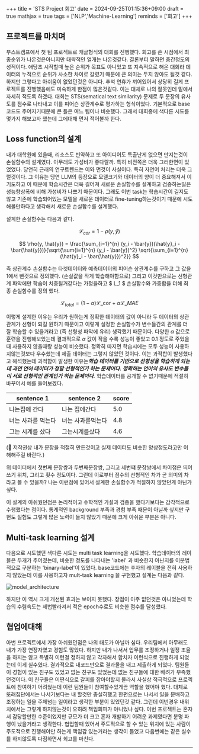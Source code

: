 +++
title = 'STS Project 회고'
date = 2024-09-25T01:15:36+09:00
draft = true
mathjax = true
tags = ['NLP','Machine-Learning']
reminds = ['회고']
+++

## 프로젝트를 마치며

부스트캠프에서 첫 팀 프로젝트로 캐글형식의 대회를 진행했다. 회고를 쓴 시점에서 최종순위가 나온것은아니지만 
대략적인 얼개는 나온것같다. 결론부터 말하면 중간정도의 성적이다. 애당초 시작할때 높은 순위가 목표도 아니었고 
또 지속적으로 해온 대회라 데이터의 누적으로 순위가 사소한 차이로 갈렸기 때문에 큰 의미는 두지 않아도 될것 같다. 
하지만 그렇다고 아쉬움이 없었던것은 아니다. 추석 연휴가 끼어있어서 상당히 길게 프로젝트를 진행했음에도 미숙하게 한점이 
많은것같다. 이는 대체로 나의 잘못인데 밑에서 자세히 적도록 하겠다. 
대회는 STS(sematical text similarity) 문제로 두 문장의 유사도를 점수로 나타내고 이를 피어슨 상관계수로 평가하는 
형식이었다. 기본적으로 base 코드도 주어지기때문에 큰 틀은 여느 팀이나 비슷했다. 그래서 대회중에 색다른 시도를 몇가지 
해보고자 했는데 그에대해 먼저 적어볼까 한다.

## Loss function의 설계

내가 대학원에 있을때, 리소스도 빈약하고 또 아이디어도 특출난게 없으면 만지는것이 손실함수의 설계였다. 아무래도 가성비가 
좋다랄까. 특히 비전쪽은 더욱 그러한면이 있었었다. 당연히 근래의 연구트렌드는 이와 먼것이 사실이다. 특히 자연어 처리는 더욱 
그럴것이다. 그 이유는 당연 LLM의 등장으로 모델크기와 데이터의 양이 더 중요해져서 이기도하고 이 때문에 학습시간은 더욱 길어져 
새로운 손실함수를 설계하고 검증하는일은 성능향상폭에 비해 가성비가 나쁘기 때문이다. 그래도 이번 task는 학습시간이 길지도 않고 
기존에 학습되어있는 모델을 새로운 데이터로 fine-tuning하는것이기 때문에 시도해볼만하다고 생각해서 새로운 손실함수를 설계했다. 

설계한 손실함수는 다음과 같다.

$$\mathcal{L}_{cor} = 1 - \rho(y, \hat{y})$$ 

$$ \rho(y, \hat{y}) = \frac{\sum_{i=1}^{n} (y_i - \bar{y})(\hat{y}_i - \bar{\hat{y}})}{\sqrt{\sum{i=1}^{n} (y_i - \bar{y})^2} \sqrt{\sum_{i=1}^{n} (\hat{y}_i - \bar{\hat{y}})^2}} $$ 

즉 상관계수 손실함수는 타겟데이터와 예측데이터의 피어슨 상관계수를 구하고 그 값을 1에서 뺀것으로 정의했다. (손실값을 작게 학습해야함으로)
그리고 이것만으로는 선형관계 파악에만 학습이 치중될거같다는 가정을하고 $ L_1 $ 손실함수와 가중합을 더해 최종 손실함수를 정의 했다. 

$$ \mathcal{L}_{total} = (1-\alpha)\mathcal{L}\_{\text{cor}} + \alpha\mathcal{L}\_{MAE} $$ 



이렇게 설계한 이유는 우리가 원하는게 정확한 데이터의 값이 아니라 두 데이터의 상관관계가 선형이 되길 원하기 때문이고 이렇게 설정한 손실함수가 
변수들간의 관계를 더 잘 학습할 수 있을거라고 (즉 선형성 파악에 유리) 생각했기 때문이다. 다양한 $\alpha$ 값으로 훈련을 진행해보았는데 결과적으로
$\alpha$ 값이 작을 수록 성능이 좋았고 0.1 정도로 주었을때 사용하지 않을때랑 성능이 비슷했다. 정확히 따지면 학습시에는 모두 성능이 사용하지않는것보다
우수했는데 제출 데이터는 그렇지 않았던 것이다. 이는 과적합이 발생했다고 해석했는데 과적합이 발생한 이유는***학습 데이터를 기반으로 선형성을 학습하게 되는데
과연 언어 데이터가 정말 선형적인가 하는 문제이다. 정확히는 언어의 유사도 변수들이 서로 선형적인 관계인가 하는 문제이다.*** 학습데이터를 공개할 수 없기때문에 적절히 바꾸어서 예를 들어보겠다. 

| sentence 1 | sentence 2 | score |
| ---------- | ---------- | ----- |
| 나는집에 간다 | 나는 집에간다 | 5.0 |
| 너는 사과를 먹는다 | 너는 사과를먹는다 | 4.8 |
| 그는 시계를 샀다 | 그는시계를샀다 | 4.6 | 

(📍 저작권상 내가 문장을 적절히 만든것이고 실제 데이터도 비슷한 양상정도라고만 이해해주길 바란다.) 

위 데이터에서 첫번째 문장쌍과 두번째문장쌍, 그리고 세번쨰 문장쌍에서 차이점은 띄어쓰기 위치, 그리고 횟수 정도이다. 그런데 이로부터 점수의 선형적인 차가 곧
의미의 차라고 볼 수 있을까? 나는 이런점에 있어서 설계한 손실함수가 적절하지 않았던게 아닌가 싶다.

이 설계의 아쉬웠던점은 논리적이고 수학적인 가설과 검증을 했다기보다는 감각적으로 수행했다는 점이다. 통계적인 background 부족과 경험 부족 때문이 아닐까 싶지만
구현도 실험도 그렇게 많은 노력이 들지 않았기 때문에 크게 아쉬운 부분은 아니다.


## Multi-task learning 설계 

다음으로 시도했던 색다른 시도는 multi task learning을 시도했다. 학습데이터의 레이블은 두개가 주어졌는데, 비슷한 정도를 나타내는 'label' 과
비슷한지 아닌지를 이분법적으로 구분하는 'binary-label'이 있었다. base코드에는 후자의 레이블을 전혀 사용하지 않았는데 이를 사용하고자 mult-task learning
을 구현했고 설계는 다음과 같다.

![model_architecture](/img/STS_Project_img1.png)

하지만 이 역시 크게 개선된 효과는 보이지 못했다. 장점이 아주 없던것은 아니었는데 학습의 수렴속도는 제법빨라져서 적은 epoch수로도 비슷한 점수를
달성했다.

## 협업에대해
아번 프로젝트에서 가장 아쉬웠던점은 나의 태도가 아닐까 싶다. 
우리팀에서 아무래도 내가 가장 연장자였고 경험도 많았다. 하지만 내가 나서서 업무를 조정하거나 일정 조율을 하지는 않고 특별히
이런걸 정하지 않고 각자해서 합치자 이런식으로 진행하게 되었는데 이게 실수였다. 결과적으로 내코드만으로 결과물을 내고 제출하게 되었다.
팀원들이 경험이 있는 친구도 있었고 없는 친구도 있었는데 없는 친구들에 대한 배려가 부족했던것이다. 이 친구들은 어떤식으로 갈피를
잡아야할지 몰라서 사실상 적극적으로 프로젝트에 참여하기 어려웠는데 이런 팀원들이 참여할수있게끔 역할을 했어야 했다. 
대체로 또래집단에서는 나서기보다는 내 할것만 충실히했고 한편으로는 나서서 일을 분배하고 조정하는 일을 주제넘는 일이라고
생각한 부분이 있었던것 같다. 그런데 이번경우 내위치에서는 그렇게 하지않는것이 오히려 책임회피가 아니었나 싶다. 
이번 프로젝트는 혼자서 감당할만한 수준이었지만 규모가 더 크고 혼자 개발하기 어려운 과제였다면 분명 파행이 났을거라고
생각한다. 협업할때 있어서 주도적으로 할 수 있는 위치에 있는 사람이 주도적으로 진행해야만 하는게 책임감 있는거라는
생각이 들었고 다음번에는 같은 실수를 하지않도록 다짐하면서 회고를 마친다.

___